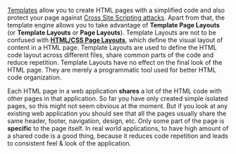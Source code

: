[Templates](../templates/) allow you to create HTML pages with a simplified code and
also protect your page against [Cross Site Scripting attacks](/articles/security/xss/).
Apart from that, the template engine allows you to take advantage of
**Template Page Layouts** (or **Template Layouts** or **Page Layouts**).
Template Layouts are not to be confused with [**HTML/CSS Page Layouts**](/articles/css/#page-layout),
which define the visual layout of content in a HTML page.
Template Layouts are used to define the HTML code layout across different files,
share common parts of the code and reduce repetition. Template Layouts have no
effect on the final look of the HTML page. They are merely a programmatic tool used
for better HTML code organization.

Each HTML page in a web application **shares** a lot of the HTML code with other pages in
that application. So far you have only created simple isolated pages, so this might
not seem obvious at the moment. But if you look at any existing web application you
should see that all the pages usually share the same header, footer, navigation,
design, etc. Only some part of the page is **specific** to the page itself.
In real world applications, to have high amount of a shared code is a good thing,
because it reduces code repetition and leads to consistent feel & look of the application.